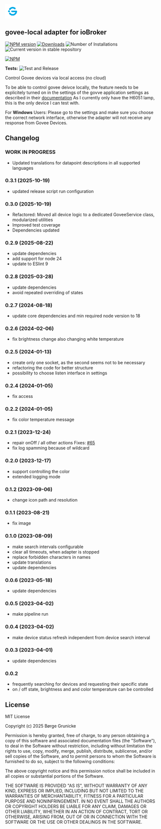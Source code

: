 ![Logo](admin/govee-local.png)

## govee-local adapter for ioBroker

[![NPM version](https://img.shields.io/npm/v/iobroker.govee-local.svg)](https://www.npmjs.com/package/iobroker.govee-local)
[![Downloads](https://img.shields.io/npm/dm/iobroker.govee-local.svg)](https://www.npmjs.com/package/iobroker.govee-local)
![Number of Installations](https://iobroker.live/badges/govee-local-installed.svg)
![Current version in stable repository](https://iobroker.live/badges/govee-local-stable.svg)

[![NPM](https://nodei.co/npm/iobroker.govee-local.png?downloads=true)](https://nodei.co/npm/iobroker.govee-local/)

**Tests:** ![Test and Release](https://github.com/boergegrunicke/ioBroker.govee-local/workflows/Test%20and%20Release/badge.svg)

Control Govee devices via local access (no cloud)

To be able to control govee deivce locally, the feature needs to be explicitely turned on in the settings of the govve application settings as described in their [documentation](<https://app-h5.govee.com/user-manual/wlan-guide#:~:text=Supported%20Product%20Models%20(continually%20updated)>)
As I currently only have the H6051 lamp, this is the only device I can test with.

For **Windows** Users: Please go to the settings and make sure you choose the correct network interface, otherwise the adapter will not receive any response from Govee Devices.

## Changelog

<!--
	Placeholder for the next version (at the beginning of the line):
	### **WORK IN PROGRESS**
-->

### **WORK IN PROGRESS**

- Updated translations for datapoint descriptions in all supported languages

### 0.3.1 (2025-10-19)

- updated release script run configuration

### 0.3.0 (2025-10-19)

- Refactored: Moved all device logic to a dedicated GoveeService class, modularized utilities
- Improved test coverage
- Dependencies updated

### 0.2.9 (2025-08-22)

- update dependencies
- add support for node 24
- update to ESlint 9

### 0.2.8 (2025-03-28)

- update dependencies
- avoid repeated overriding of states

### 0.2.7 (2024-08-18)

- update core dependencies and min required node version to 18

### 0.2.6 (2024-02-06)

- fix brightness change also changing white temperature

### 0.2.5 (2024-01-13)

- create only one socket, as the second seems not to be necessary
- refactoring the code for better structure
- possibility to choose listen interface in settings

### 0.2.4 (2024-01-05)

- fix access

### 0.2.2 (2024-01-05)

- fix color temperature message

### 0.2.1 (2023-12-24)

- repair onOff / all other actions Fixes: [#65](https://github.com/boergegrunicke/ioBroker.govee-local/issues/65)
- fix log spamming because of wildcard

### 0.2.0 (2023-12-17)

- support controlling the color
- extended logging mode

### 0.1.2 (2023-09-06)

- change icon path and resolution

### 0.1.1 (2023-08-21)

- fix image

### 0.1.0 (2023-08-09)

- make search intervals configurable
- clear all timeouts, when adapter is stopped
- replace forbidden characters in names
- update translations
- update dependencies

### 0.0.6 (2023-05-18)

- update dependencies

### 0.0.5 (2023-04-02)

- make pipeline run

### 0.0.4 (2023-04-02)

- make device status refresh independent from device search interval

### 0.0.3 (2023-04-01)

- update dependencies

### 0.0.2

- frequently searching for devices and requesting their specific state
- on / off state, brightness and and color temperature can be controlled

## License

MIT License

Copyright (c) 2025 Børge Grunicke

Permission is hereby granted, free of charge, to any person obtaining a copy
of this software and associated documentation files (the "Software"), to deal
in the Software without restriction, including without limitation the rights
to use, copy, modify, merge, publish, distribute, sublicense, and/or sell
copies of the Software, and to permit persons to whom the Software is
furnished to do so, subject to the following conditions:

The above copyright notice and this permission notice shall be included in all
copies or substantial portions of the Software.

THE SOFTWARE IS PROVIDED "AS IS", WITHOUT WARRANTY OF ANY KIND, EXPRESS OR
IMPLIED, INCLUDING BUT NOT LIMITED TO THE WARRANTIES OF MERCHANTABILITY,
FITNESS FOR A PARTICULAR PURPOSE AND NONINFRINGEMENT. IN NO EVENT SHALL THE
AUTHORS OR COPYRIGHT HOLDERS BE LIABLE FOR ANY CLAIM, DAMAGES OR OTHER
LIABILITY, WHETHER IN AN ACTION OF CONTRACT, TORT OR OTHERWISE, ARISING FROM,
OUT OF OR IN CONNECTION WITH THE SOFTWARE OR THE USE OR OTHER DEALINGS IN THE
SOFTWARE.
